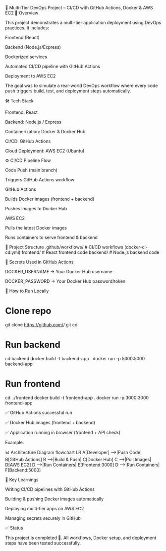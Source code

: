 🚀 Multi-Tier DevOps Project – CI/CD with GitHub Actions, Docker & AWS EC2
📌 Overview

This project demonstrates a multi-tier application deployment using DevOps practices.
It includes:

Frontend (React)

Backend (Node.js/Express)

Dockerized services

Automated CI/CD pipeline with GitHub Actions

Deployment to AWS EC2

The goal was to simulate a real-world DevOps workflow where every code push triggers build, test, and deployment steps automatically.

🛠️ Tech Stack

Frontend: React

Backend: Node.js / Express

Containerization: Docker & Docker Hub

CI/CD: GitHub Actions

Cloud Deployment: AWS EC2 (Ubuntu)

⚙️ CI/CD Pipeline Flow

Code Push (main branch)

Triggers GitHub Actions workflow

GitHub Actions

Builds Docker images (frontend + backend)

Pushes images to Docker Hub

AWS EC2

Pulls the latest Docker images

Runs containers to serve frontend & backend

📂 Project Structure
.github/workflows/        # CI/CD workflows (docker-ci-cd.yml)
frontend/                 # React frontend code
backend/                  # Node.js backend code

🔑 Secrets Used in GitHub Actions

DOCKER_USERNAME → Your Docker Hub username

DOCKER_PASSWORD → Your Docker Hub password/token

🚀 How to Run Locally
# Clone repo
git clone https://github.com/<your-username>/<repo-name>.git
cd <repo-name>

# Run backend
cd backend
docker build -t backend-app .
docker run -p 5000:5000 backend-app

# Run frontend
cd ../frontend
docker build -t frontend-app .
docker run -p 3000:3000 frontend-app

✅ GitHub Actions successful run

✅ Docker Hub images (frontend + backend)

✅ Application running in browser (frontend + API check)

Example:

📊 Architecture Diagram
flowchart LR
    A[Developer] -->|Push Code| B[GitHub Actions]
    B -->|Build & Push| C[Docker Hub]
    C -->|Pull Images| D[AWS EC2]
    D -->|Run Containers| E[Frontend:3000]
    D -->|Run Containers| F[Backend:5000]

🎯 Key Learnings

Writing CI/CD pipelines with GitHub Actions

Building & pushing Docker images automatically

Deploying multi-tier apps on AWS EC2

Managing secrets securely in GitHub

✅ Status

This project is completed 🎉.
All workflows, Docker setup, and deployment steps have been tested successfully.
